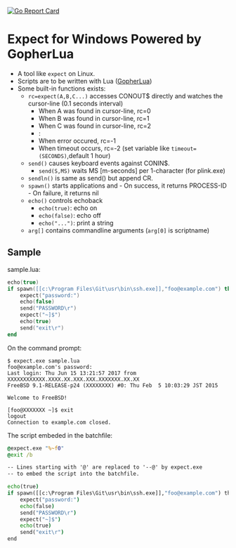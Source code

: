 [![Go Report Card](https://goreportcard.com/badge/github.com/zetamatta/expect)](https://goreportcard.com/report/github.com/zetamatta/expect)

Expect for Windows Powered by GopherLua
=======================================================

- A tool like `expect` on Linux.
- Scripts are to be written with Lua ([GopherLua](https://github.com/yuin/gopher-lua))
- Some built-in functions exists:
    - `rc=expect(A,B,C...)` accesses CONOUT$ directly and watches the cursor-line (0.1 seconds interval)
        - When A was found in cursor-line, rc=0
        - When B was found in cursor-line, rc=1
        - When C was found in cursor-line, rc=2
        - :
        - When error occured, rc=-1
        - When timeout occurs, rc=-2 (set variable like `timeout=(SECONDS)`,default 1 hour)
    - `send()` causes keyboard events against CONIN$.
        - `send(S,MS)` waits MS [m-seconds] per 1-character (for plink.exe)
    - `sendln()` is same as send() but append CR.
    - `spawn()` starts applications and
            - On success, it returns PROCESS-ID
            - On failure, it returns nil
    - `echo()` controls echoback
        - `echo(true)`: echo on
        - `echo(false)`: echo off
        - `echo("...")`: print a string
    - `arg[]` contains commandline arguments (`arg[0]` is scriptname)

Sample
------

sample.lua:

```sample.lua
echo(true)
if spawn([[c:\Program Files\Git\usr\bin\ssh.exe]],"foo@example.com") then
    expect("password:")
    echo(false)
    send("PASSWORD\r")
    expect("~]$")
    echo(true)
    send("exit\r")
end
```

On the command prompt:

```console
$ expect.exe sample.lua
foo@example.com's password:
Last login: Thu Jun 15 13:21:57 2017 from XXXXXXXXXXXX.XXXX.XX.XXX.XXX.XXXXXXX.XX.XX
FreeBSD 9.1-RELEASE-p24 (XXXXXXXX) #0: Thu Feb  5 10:03:29 JST 2015

Welcome to FreeBSD!

[foo@XXXXXXX ~]$ exit
logout
Connection to example.com closed.
```

The script embeded in the batchfile:

```sample.cmd
@expect.exe "%~f0"
@exit /b

-- Lines starting with '@' are replaced to '--@' by expect.exe
-- to embed the script into the batchfile.

echo(true)
if spawn([[c:\Program Files\Git\usr\bin\ssh.exe]],"foo@example.com") then
    expect("password:")
    echo(false)
    send("PASSWORD\r")
    expect("~]$")
    echo(true)
    send("exit\r")
end
```
